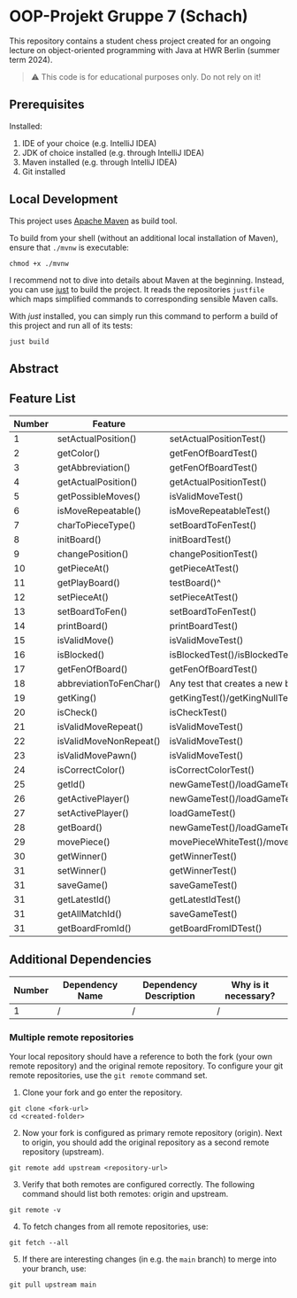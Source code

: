 # OOP-Projekt Gruppe 7 (Schach)

This repository contains a student chess project created for an ongoing lecture on object-oriented programming with Java
at HWR Berlin (summer term 2024).

> :warning: This code is for educational purposes only. Do not rely on it!

## Prerequisites

Installed:

1. IDE of your choice (e.g. IntelliJ IDEA)
2. JDK of choice installed (e.g. through IntelliJ IDEA)
3. Maven installed (e.g. through IntelliJ IDEA)
4. Git installed

## Local Development

This project uses [Apache Maven][maven] as build tool.

To build from your shell (without an additional local installation of Maven), ensure that `./mvnw`
is executable:

```
chmod +x ./mvnw
```

I recommend not to dive into details about Maven at the beginning.
Instead, you can use [just][just] to build the project.
It reads the repositories `justfile` which maps simplified commands to corresponding sensible Maven
calls.

With _just_ installed, you can simply run this command to perform a build of this project and run
all of its tests:

```
just build
```

## Abstract

[TODO]: # (Write a short description of your project.)

[TODO]: # (State most important features.)

[TODO]: # (State the most interesting problems you encountered during the project.)

## Feature List

| Number | Feature                 | Tests                                                                                                                                                                                                   |
|--------|-------------------------|---------------------------------------------------------------------------------------------------------------------------------------------------------------------------------------------------------|
| 1      | setActualPosition()     | setActualPositionTest()                                                                                                                                                                                 |
| 2      | getColor()              | getFenOfBoardTest()                                                                                                                                                                                     |
| 3      | getAbbreviation()       | getFenOfBoardTest()                                                                                                                                                                                     |
| 4      | getActualPosition()     | getActualPositionTest()                                                                                                                                                                                 |
| 5      | getPossibleMoves()      | isValidMoveTest()                                                                                                                                                                                       |
| 6      | isMoveRepeatable()      | isMoveRepeatableTest()                                                                                                                                                                                  |
| 7      | charToPieceType()       | setBoardToFenTest()                                                                                                                                                                                     |
| 8      | initBoard()             | initBoardTest()                                                                                                                                                                                         |
| 9      | changePosition()        | changePositionTest()                                                                                                                                                                                    |
| 10     | getPieceAt()            | getPieceAtTest()                                                                                                                                                                                        |
| 11     | getPlayBoard()          | testBoard()^                                                                                                                                                                                            |
| 12     | setPieceAt()            | setPieceAtTest()                                                                                                                                                                                        |
| 13     | setBoardToFen()         | setBoardToFenTest()                                                                                                                                                                                     |
| 14     | printBoard()            | printBoardTest()                                                                                                                                                                                        |
| 15     | isValidMove()           | isValidMoveTest()                                                                                                                                                                                       |
| 16     | isBlocked()             | isBlockedTest()/isBlockedTestFullBoard()/isBlockedTestEmptyBoard()/isBlockedTestPieceOnEdgeOfMovement()/isBlockedTestHalfFilledBoard1()/isBlockedTestHalfFilledBoard2()/isBlockedTestHalfFilledBoard3() |
| 17     | getFenOfBoard()         | getFenOfBoardTest()                                                                                                                                                                                     |
| 18     | abbreviationToFenChar() | Any test that creates a new board                                                                                                                                                                       |
| 19     | getKing()               | getKingTest()/getKingNullTest()                                                                                                                                                                         |
| 20     | isCheck()               | isCheckTest()                                                                                                                                                                                           |
| 21     | isValidMoveRepeat()     | isValidMoveTest()                                                                                                                                                                                       |
| 22     | isValidMoveNonRepeat()  | isValidMoveTest()                                                                                                                                                                                       |
| 23     | isValidMovePawn()       | isValidMoveTest()                                                                                                                                                                                       |
| 24     | isCorrectColor()        | isCorrectColorTest()                                                                                                                                                                                    |
| 25     | getId()                 | newGameTest()/loadGameTest()                                                                                                                                                                            |
| 26     | getActivePlayer()       | newGameTest()/loadGameTest()                                                                                                                                                                            |
| 27     | setActivePlayer()       | loadGameTest()                                                                                                                                                                                          |
| 28     | getBoard()              | newGameTest()/loadGameTest()                                                                                                                                                                            |
| 29     | movePiece()             | movePieceWhiteTest()/movePieceBlackTest()                                                                                                                                                               |
| 30     | getWinner()             | getWinnerTest()                                                                                                                                                                                         |
| 31     | setWinner()             | getWinnerTest()                                                                                                                                                                                         |
| 31     | saveGame()              | saveGameTest()                                                                                                                                                                                          |
| 31     | getLatestId()           | getLatestIdTest()                                                                                                                                                                                       |
| 31     | getAllMatchId()         | saveGameTest()                                                                                                                                                                                          |
| 31     | getBoardFromId()        | getBoardFromIDTest()                                                                                                                                                                                    |

## Additional Dependencies

| Number | Dependency Name | Dependency Description | Why is it necessary? |
|--------|-----------------|------------------------|----------------------|
| 1      | /               | /                      | /                    |

### Multiple remote repositories

Your local repository should have a reference to both the fork (your own remote repository)
and the original remote repository.
To configure your git remote repositories, use the `git remote` command set.

1. Clone your fork and go enter the repository.

```
git clone <fork-url>
cd <created-folder>
```

2. Now your fork is configured as primary remote repository (origin).
   Next to origin, you should add the original repository as a second remote repository (upstream).

```
git remote add upstream <repository-url>
```

3. Verify that both remotes are configured correctly.
   The following command should list both remotes: origin and upstream.

```
git remote -v
```

4. To fetch changes from all remote repositories, use:

```
git fetch --all
```

5. If there are interesting changes (in e.g. the `main` branch) to merge into your branch, use:

```
git pull upstream main
```

[maven]: https://maven.apache.org/

[just]: https://github.com/casey/just
